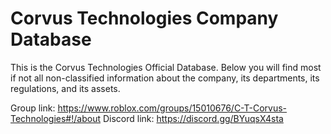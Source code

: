 # Corvus Technologies Company Database

This is the Corvus Technologies Official Database. Below you will find most if not all non-classified information about the company, its departments, its regulations, and its assets.

Group link: https://www.roblox.com/groups/15010676/C-T-Corvus-Technologies#!/about
Discord link: https://discord.gg/BYuqsX4sta
